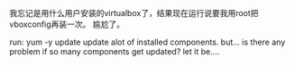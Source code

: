 我忘记是用什么用户安装的virtualbox了，结果现在运行说要我用root把vboxconfig再装一次。
尴尬了。

run: yum -y update 
update alot of installed components. but... is there any problem if so many components get updated?
let it be....

